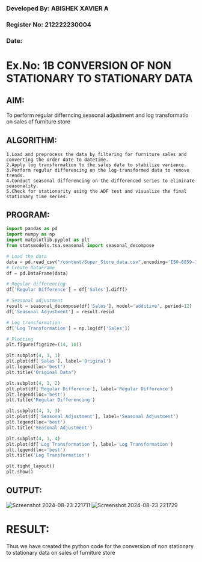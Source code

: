 ### Developed By: ABISHEK XAVIER A
### Register No: 212222230004
### Date:

# Ex.No: 1B CONVERSION OF NON STATIONARY TO STATIONARY DATA


## AIM:
To perform regular differncing,seasonal adjustment and log transformatio on sales of furniture store

## ALGORITHM:
```
1.Load and preprocess the data by filtering for furniture sales and converting the order date to datetime.
2.Apply log transformation to the sales data to stabilize variance.
3.Perform regular differencing on the log-transformed data to remove trends.
4.Conduct seasonal differencing on the differenced series to eliminate seasonality.
5.Check for stationarity using the ADF test and visualize the final stationary time series.
```

## PROGRAM:
```python
import pandas as pd
import numpy as np
import matplotlib.pyplot as plt
from statsmodels.tsa.seasonal import seasonal_decompose

# Load the data
data = pd.read_csv("/content/Super_Store_data.csv",encoding='ISO-8859-1')
# Create DataFrame
df = pd.DataFrame(data)

# Regular differencing
df['Regular Difference'] = df['Sales'].diff()

# Seasonal adjustment
result = seasonal_decompose(df['Sales'], model='additive', period=12)
df['Seasonal Adjustment'] = result.resid

# Log transformation
df['Log Transformation'] = np.log(df['Sales'])

# Plotting
plt.figure(figsize=(14, 10))

plt.subplot(4, 1, 1)
plt.plot(df['Sales'], label='Original')
plt.legend(loc='best')
plt.title('Original Data')

plt.subplot(4, 1, 2)
plt.plot(df['Regular Difference'], label='Regular Difference')
plt.legend(loc='best')
plt.title('Regular Differencing')

plt.subplot(4, 1, 3)
plt.plot(df['Seasonal Adjustment'], label='Seasonal Adjustment')
plt.legend(loc='best')
plt.title('Seasonal Adjustment')

plt.subplot(4, 1, 4)
plt.plot(df['Log Transformation'], label='Log Transformation')
plt.legend(loc='best')
plt.title('Log Transformation')

plt.tight_layout()
plt.show()
```
## OUTPUT:
![Screenshot 2024-08-23 221711](https://github.com/user-attachments/assets/ffd8e051-90ec-4f76-b28e-ff9e49d34638)
![Screenshot 2024-08-23 221729](https://github.com/user-attachments/assets/93341a28-89cc-40cc-b8a6-ef6e44c6066e)


# RESULT:
Thus we have created the python code for the conversion of non stationary to stationary data on sales of furniture store
